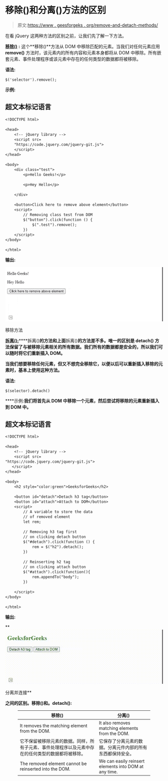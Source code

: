 # 移除()和分离()方法的区别

> 原文:[https://www . geesforgeks . org/remove-and-detach-methods/](https://www.geeksforgeeks.org/difference-between-remove-and-detach-methods/)

在看 jQuery 这两种方法的区别之前，让我们先了解一下方法。

[**移除()**](https://www.geeksforgeeks.org/jquery-remove/) **:** 这个**移除()**方法从 DOM 中移除匹配的元素。当我们对任何元素应用 **remove()** 方法时，该元素内的所有内容和元素本身都将从 DOM 中移除。所有嵌套元素、事件处理程序或该元素中存在的任何类型的数据都将被移除。

**语法:**

```
$('selector').remove();
```

**示例:**

## 超文本标记语言

```
<!DOCTYPE html>

<head>
    <!-- jQuery library -->
    <script src=
    "https://code.jquery.com/jquery-git.js">
    </script>
</head>

<body>
    <div class="test">
        <p>Hello Geeks!</p>

        <p>Hey Hello</p>

    </div>

    <button>Click here to remove above element</button>
    <script>
        // Removing class test from DOM
        $("button").click(function () {
            $(".test").remove();
        })        
    </script>
</body>

</html>
```

**输出:**

![](img/dd3607b2675fb34b1941357e72d880b0.png)

移除方法

[**拆离():**](https://www.geeksforgeeks.org/jquery-detach-with-examples/)****拆离()**的方法和上面**拆离()**的方法差不多。唯一的区别是 **detach()** 方法保留了与被移除元素相关的所有数据。我们所有的数据都是安全的，所以我们可以随时将它们重新插入 DOM。**

**当我们想要移除任何元素，但又不想完全移除它，以便以后可以重新插入移除的元素时，基本上使用这种方法。**

****语法:****

```
$(selector).detach()
```

****示例:**我们将首先从 DOM 中移除一个元素，然后尝试将移除的元素重新插入到 DOM 中。**

## **超文本标记语言**

```
<!DOCTYPE html>

<head>
    <!-- jQuery library -->
    <script src=
"https://code.jquery.com/jquery-git.js">
   </script>
</head>

<body>
    <h2 style="color:green">GeeksforGeeks</h2>

    <button id="detach">Detach h3 tag</button>
    <button id="attach">Attach to DOM</button>
    <script>
        // A variable to store the data 
        // of removed element
        let rem; 

        // Removing h3 tag first
        // on clicking detach button
        $("#detach").click(function () {
            rem = $("h2").detach();
        })

        // Reinserting h2 tag 
        // on clicking attach button
        $("#attach").click(function(){
            rem.appendTo("body");
        })

    </script>
</body>

</html>
```

****输出:****

**![](img/dfcaa9a08e172d8139f127c291491729.png)

分离并连接** 

****之间的区别。移除()和。detach():****

<figure class="table">

| 移除() | 分离() |
| --- | --- |
| It removes the matching element from the DOM. | It also removes matching elements from the DOM. |
| 它不保留被移除元素的数据。同样，所有子元素、事件处理程序以及元素中存在的任何类型的数据都将被移除。 | 它保存了分离元素的数据。分离元件内部的所有东西都保持安全。 |
| The removed element cannot be reinserted into the DOM. | We can easily reinsert elements into DOM at any time. |

</figure>